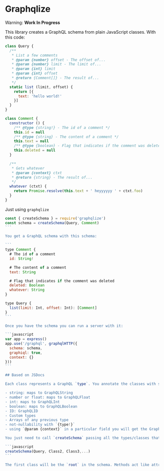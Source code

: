 # Graphqlize

Warning: **Work In Progress**

This library creates a GraphQL schema from plain JavaScript classes. With this code:

```javascript
class Query {
  /**
   * List a few comments
   * @param {number} offset - The offset of...
   * @param {number} limit - The limit of...
   * @param {int} limit
   * @param {int} offset
   * @return {Comment[]} - The result of...
   */
  static list (limit, offset) {
    return [{
      text: 'hello world!'
    }]
  }
}

class Comment {
  constructor () {
    /** @type {string!} - The id of a comment */
    this.id = null
    /** @type {string} - The content of a comment */
    this.text = null
    /** @type {boolean} - Flag that indicates if the comment was deleted */
    this.deleted = null
  }

  /**
   * Gets whatever
   * @param {context} ctxt
   * @return {string} - The result of...
   */
  whatever (ctxt) {
    return Promise.resolve(this.text + ' heyyyyyy ' + ctxt.foo)
  }
}
```

Just using `graphqlize`

````javascript
const { createSchema } = require('graphqlize')
const schema = createSchema(Query, Comment)
```

You get a GraphQL schema with this schema:

```
type Comment {
  # The id of a comment
  id: String!

  # The content of a comment
  text: String

  # Flag that indicates if the comment was deleted
  deleted: Boolean
  whatever: String
}

type Query {
  list(limit: Int, offset: Int): [Comment]
}
```

Once you have the schema you can run a server with it:

```javascript
var app = express()
app.use('/graphql', graphqlHTTP({
  schema: schema,
  graphiql: true,
  context: {}
}))
```

## Based on JSDocs

Each class represents a GraphQL `type`. You annotate the classes with standard JSDocs attributes. It supports the following types:

- string: maps to GraphQLString
- number or float: maps to GraphQLFloat
- int: maps to GraphQLInt
- boolean: maps to GraphQLBoolean
- ID: GraphQLID
- Custom types
- Arrays of any previous type
- not-nullability with `{type!}`
- using `@param {context}` in a particular field you will get the GraphQL context injected for that argument

You just need to call `createSchema` passing all the types/classes that you want to expose

```javascript
createSchema(Query, Class2, Class3,...)
```

The first class will be the `root` in the schema. Methods act like attributes with arguments. They can be `static` or not.
